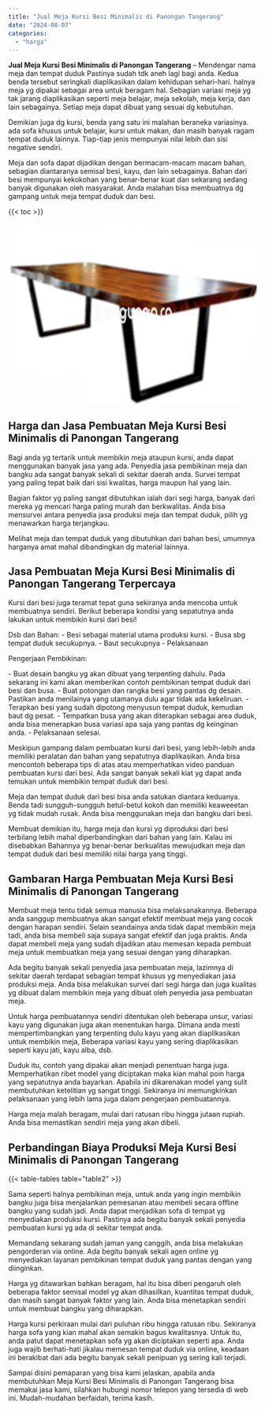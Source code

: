 ```yaml
---
title: "Jual Meja Kursi Besi Minimalis di Panongan Tangerang"
date: "2024-08-07"
categories: 
  - "harga"
---
```


**Jual Meja Kursi Besi Minimalis di Panongan Tangerang** – Mendengar nama meja dan tempat duduk Pastinya sudah tdk aneh lagi bagi anda. Kedua benda tersebut seringkali diaplikasikan dalam kehidupan sehari-hari. halnya meja yg dipakai sebagai area untuk beragam hal. Sebagian variasi meja yg tak jarang diaplikasikan seperti meja belajar, meja sekolah, meja kerja, dan lain sebagainya. Setiap meja dapat dibuat yang sesuai dg kebutuhan.

Demikian juga dg kursi, benda yang satu ini malahan beraneka variasinya. ada sofa khusus untuk belajar, kursi untuk makan, dan masih banyak ragam tempat duduk lainnya. Tiap-tiap jenis mempunyai nilai lebih dan sisi negative sendiri.

Meja dan sofa dapat dijadikan dengan bermacam-macam macam bahan, sebagian diantaranya semisal besi, kayu, dan lain sebagainya. Bahan dari besi mempunyai kekokohan yang benar-benar kuat dan sekarang sedang banyak digunakan oleh masyarakat. Anda malahan bisa membuatnya dg gampang untuk meja tempat duduk dan besi.

{{< toc >}}

![Jual Meja Kursi Besi Minimalis di Panongan Tangerang](/images/jual-meja-besi-murah23.png)

## Harga dan Jasa Pembuatan Meja Kursi Besi Minimalis di Panongan Tangerang

Bagi anda yg tertarik untuk membikin meja ataupun kursi, anda dapat menggunakan banyak jasa yang ada. Penyedia jasa pembikinan meja dan bangku ada sangat banyak sekali di sekitar daerah anda. Survei tempat yang paling tepat baik dari sisi kwalitas, harga maupun hal yang lain.

Bagian faktor yg paling sangat dibutuhkan ialah dari segi harga, banyak dari mereka yg mencari harga paling murah dan berkwalitas. Anda bisa mensurvei antara penyedia jasa produksi meja dan tempat duduk, pilih yg menawarkan harga terjangkau.

Melihat meja dan tempat duduk yang dibutuhkan dari bahan besi, umumnya harganya amat mahal dibandingkan dg material lainnya.

## Jasa Pembuatan Meja Kursi Besi Minimalis di Panongan Tangerang Terpercaya

Kursi dari besi juga teramat tepat guna sekiranya anda mencoba untuk membuatnya sendiri. Berikut beberapa kondisi yang sepatutnya anda lakukan untuk membikin kursi dari besi!

Dsb dan Bahan: - Besi sebagai material utama produksi kursi. - Busa sbg tempat duduk secukupnya. - Baut secukupnya - Pelaksanaan

Pengerjaan Pembikinan:

\- Buat desain bangku yg akan dibuat yang terpenting dahulu. Pada sekarang ini kami akan memberikan contoh pembikinan tempat duduk dari besi dan busa. - Buat potongan dan rangka besi yang pantas dg desain. Pastikan anda menilainya yang utamanya dulu agar tidak ada kekeliruan. - Terapkan besi yang sudah dipotong menyusun tempat duduk, kemudian baut dg pesat. - Tempatkan busa yang akan diterapkan sebagai area duduk, anda bisa menerapkan busa variasi apa saja yang pantas dg keinginan anda. - Pelaksanaan selesai.

Meskipun gampang dalam pembuatan kursi dari besi, yang lebih-lebih anda memiliki peralatan dan bahan yang sepatutnya diaplikasikan. Anda bisa mencontoh beberapa tips di atas atau memperhatikan video panduan pembuatan kursi dari besi. Ada sangat banyak sekali kiat yg dapat anda temukan untuk membikin tempat duduk dari besi.

Meja dan tempat duduk dari besi bisa anda satukan diantara keduanya. Benda tadi sungguh-sungguh betul-betul kokoh dan memiliki keaweeetan yg tidak mudah rusak. Anda bisa menggunakan meja dan bangku dari besi.

Membuat demikian itu, harga meja dan kursi yg diproduksi dari besi terbilang lebih mahal diperbandingkan dari bahan yang lain. Kalau ini disebabkan Bahannya yg benar-benar berkualitas mewujudkan meja dan tempat duduk dari besi memiliki nilai harga yang tinggi.

## Gambaran Harga Pembuatan Meja Kursi Besi Minimalis di Panongan Tangerang

Membuat meja tentu tidak semua manusia bisa melaksanakannya. Beberapa anda sanggup membuatnya akan sangat efektif membuat meja yang cocok dengan harapan sendiri. Selain seandainya anda tidak dapat membikin meja tadi, anda bisa membeli saja supaya sangat efektif dan juga praktis. Anda dapat membeli meja yang sudah dijadikan atau memesan kepada pembuat meja untuk membuatkan meja yang sesuai dengan yang diharapkan.

Ada begitu banyak sekali penyedia jasa pembuatan meja, lazimnya di sekitar daerah terdapat sebagian tempat khusus yg menyediakan jasa produksi meja. Anda bisa melakukan survei dari segi harga dan juga kualitas yg dibuat dalam membikin meja yang dibuat oleh penyedia jasa pembuatan meja.

Untuk harga pembuatannya sendiri ditentukan oleh beberapa unsur, variasi kayu yang digunakan juga akan menentukan harga. Dimana anda mesti mempertimbangkan yang terpenting dulu kayu yang akan diaplikasikan untuk membikin meja, Beberapa variasi kayu yang sering diaplikasikan seperti kayu jati, kayu alba, dsb.

Duduk itu, contoh yang dipakai akan menjadi penentuan harga juga. Memperhatikan ribet model yang diciptakan maka kian mahal poin harga yang sepatutnya anda bayarkan. Apabila ini dikarenakan model yang sulit membutuhkan ketelitian yg sangat tinggi. Sekiranya ini memungkinkan pelaksanaan yang lebih lama juga dalam pengerjaan pembuatannya.

Harga meja malah beragam, mulai dari ratusan ribu hingga jutaan rupiah. Anda bisa memastikan sendiri meja yang akan dibeli.

## Perbandingan Biaya Produksi Meja Kursi Besi Minimalis di Panongan Tangerang

{{< table-tables table="table2" >}}

Sama seperti halnya pembikinan meja, untuk anda yang ingin membikin bangku juga bisa menjalankan pemesanan atau membeli secara offline bangku yang sudah jadi. Anda dapat menjadikan sofa di tempat yg menyediakan produksi kursi. Pastinya ada begitu banyak sekali penyedia pembuatan kursi yg ada di sekitar tempat anda.

Memandang sekarang sudah jaman yang canggih, anda bisa melakukan pengorderan via online. Ada begitu banyak sekali agen online yg menyediakan layanan pembikinan tempat duduk yang pantas dengan yang diinginkan.

Harga yg ditawarkan bahkan beragam, hal itu bisa diberi pengaruh oleh beberapa faktor semisal model yg akan dihasilkan, kuantitas tempat duduk, dan masih sangat banyak faktor yang lain. Anda bisa menetapkan sendiri untuk membuat bangku yang diharapkan.

Harga kursi perkiraan mulai dari puluhan ribu hingga ratusan ribu. Sekiranya harga sofa yang kian mahal akan semakin bagus kwalitasnya. Untuk itu, anda patut dapat menetapkan sofa yg akan diciptakan seperti apa. Anda juga wajib berhati-hati jikalau memesan tempat duduk via online, keadaan ini berakibat dari ada begitu banyak sekali penipuan yg sering kali terjadi.

Sampai disini pemaparan yang bisa kami jelaskan, apabila anda membutuhkan Meja Kursi Besi Minimalis di Panongan Tangerang bisa memakai jasa kami, silahkan hubungi nomor telepon yang tersedia di web ini. Mudah-mudahan berfaidah, terima kasih.
